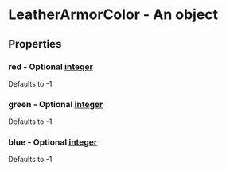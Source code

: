

# LeatherArmorColor - An object



## Properties



### red - Optional [integer](integer)



Defaults to -1



### green - Optional [integer](integer)



Defaults to -1



### blue - Optional [integer](integer)



Defaults to -1

